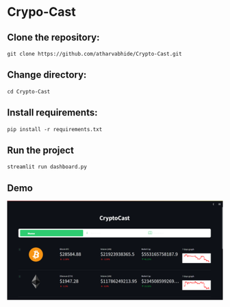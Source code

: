 # Crypo-Cast

## Clone the repository:
```
git clone https://github.com/atharvabhide/Crypto-Cast.git
```

## Change directory:
```
cd Crypto-Cast
```

## Install requirements:
```
pip install -r requirements.txt
```

## Run the project
```
streamlit run dashboard.py
```

## Demo
<img src="https://github.com/atharvabhide/Crypto-Cast/blob/main/demo.png">
